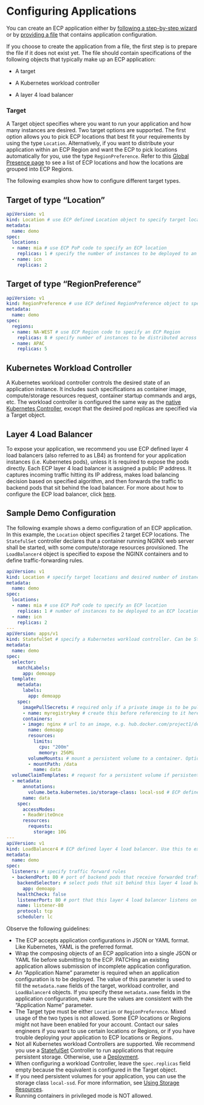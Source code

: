 # Configuring Applications

You can create an ECP application either by [following a step-by-step wizard](</docs/portal/applications/adding-and-deploying-applications-using-a-wizard.md>) or by [providing a file](</docs/portal/applications/adding-and-deploying-applications-using-an-existing-configuration-file.md>) that contains application configuration.

If you choose to create the application from a file, the first step is to prepare the file if it does not exist yet. The file should contain specifications of the following objects that typically make up an ECP application:<ul><li>A target</ul></li><ul><li>A Kubernetes workload controller</ul></li><ul><li>A layer 4 load balancer</ul></li>

### Target

A Target object specifies where you want to run your application and how many instances are desired. Two target options are supported. The first option allows you to pick ECP locations that best fit your requirements by using the type `Location`. Alternatively, if you want to distribute your application within an ECP Region and want the ECP to pick locations automatically for you, use the type `RegionPreference`. Refer to this [Global Presence page](</docs/portal/global-presence.md>) to see a list of ECP locations and how the locations are grouped into ECP Regions.

The following examples show how to configure different target types.

## Target of type “Location”

```yaml
apiVersion: v1
kind: Location # use ECP defined Location object to specify target locations and desired number of instances
metadata:
  name: demo
spec:
  locations:
  - name: mia # use ECP PoP code to specify an ECP location
    replicas: 1 # specify the number of instances to be deployed to an ECP location
  - name: icn
    replicas: 2
```

## Target of type “RegionPreference”

```yaml
apiVersion: v1
kind: RegionPreference # use ECP defined RegionPreference object to specify target regions and desired number of instances
metadata:
  name: demo
spec:
  regions:
  - name: NA-WEST # use ECP Region code to specify an ECP Region
    replicas: 8 # specify number of instances to be distributed across locations in an ECP Region
  - name: APAC
    replicas: 5
```

## Kubernetes Workload Controller

A Kubernetes workload controller controls the desired state of an application instance. It includes such specifications as container image, compute/storage resources request, container startup commands and args, etc. The workload controller is configured the same way as the [native Kubernetes Controller](<https://kubernetes.io/docs/concepts/workloads/controllers/deployment/>), except that the desired pod replicas are specified via a Target object.

## Layer 4 Load Balancer

To expose your application, we recommend you use ECP defined layer 4 load balancers (also referred to as LB4) as frontend for your application instances (i.e. Kubernetes pods), unless it is required to expose the pods directly. Each ECP layer 4 load balancer is assigned a public IP address. It captures incoming traffic hitting its IP address, makes load balancing decision based on specified algorithm, and then forwards the traffic to backend pods that sit behind the load balancer. For more about how to configure the ECP load balancer, click [here](</docs/portal/applications/using-advanced-ecp-features.md#use-ecp-defined-layer-4-load-balancing>).

## Sample Demo Configuration

The following example shows a demo configuration of an ECP application. In this example, the `Location` object specifies 2 target ECP locations. The `StatefulSet`
controller declares that a container running NGINX web server shall be started, with some compute/storage resources provisioned. The `LoadBalancer4` object is specified to expose the NGINX containers and to define traffic-forwarding rules.

```yaml
apiVersion: v1
kind: Location # specify target locations and desired number of instances
metadata:
  name: demo
spec:
  locations:
  - name: mia # use ECP PoP code to specify an ECP location
    replicas: 1 # number of instances to be deployed to an ECP location
  - name: icn
    replicas: 2
---
apiVersion: apps/v1
kind: StatefulSet # specify a Kubernetes workload controller. Can be StatefulSet or Deployment. Use StatefulSet if persistent storage is required.
metadata:
  name: demo
spec:
  selector:
    matchLabels:
      app: demoapp
  template:
    metadata:
      labels:
        app: demoapp
    spec:
      imagePullSecrets: # required only if a private image is to be pulled
      - name: myregistrykey # create this before referencing to it here, if a private image is to be pulled
      containers:
      - image: nginx # url to an image, e.g. hub.docker.com/project1/demo:latest. Default registry is dockerhub.
        name: demoapp
        resources:
          limits:
            cpu: "200m"
            memory: 256Mi
        volumeMounts: # mount a persistent volume to a container. Optional.
        - mountPath: /data
          name: data
  volumeClaimTemplates: # request for a persistent volume if persistent storage is required. Optional.
  - metadata:
      annotations:
        volume.beta.kubernetes.io/storage-class: local-ssd # ECP defined storage-class. "local-ssd" means local SSD storage.
      name: data
    spec:
      accessModes:
      - ReadWriteOnce
      resources:
        requests:
          storage: 10G
---
apiVersion: v1
kind: LoadBalancer4 # ECP defined layer 4 load balancer. Use this to expose your application.
metadata: 
  name: demo
spec: 
  listeners: # specify traffic forward rules
  - backendPort: 80 # port of backend pods that receive forwarded traffic
    backendSelector: # select pods that sit behind this layer 4 load balancer
      app: demoapp
    healthCheck: false 
    listenerPort: 80 # port that this layer 4 load balancer listens on
    name: listener-80
    protocol: tcp
    scheduler: lc

```

Observe the following guidelines:

- The ECP accepts application configurations in JSON or YAML format. Like Kubernetes, YAML is the preferred format.
- Wrap the composing objects of an ECP application into a single JSON or YAML file before submitting to the ECP. PATCHing an existing application allows submission of incomplete application configuration.
- An “Application Name” parameter is required when an application configuration is to be deployed. The value of this parameter is used to fill the `metadata.name` fields of the target, workload controller, and `LoadBalancer4` objects. If you specify these `metadata.name` fields in the application configuration, make sure the values are consistent with the “Application Name” parameter.
- The Target type must be either `Location` or `RegionPreference`. Mixed usage of the two types is not allowed. Some ECP locations or Regions might not have been enabled for your account. Contact our sales engineers if you want to use certain locations or Regions, or if you have trouble deploying your application to ECP locations or Regions.
- Not all Kubernetes workload Controllers are supported. We recommend you use a [StatefulSet](<https://kubernetes.io/docs/concepts/workloads/controllers/statefulset/>) Controller to run applications that require persistent storage. Otherwise, use a [Deployment](<https://kubernetes.io/docs/concepts/workloads/controllers/deployment/>).
- When configuring a workload Controller, leave the `spec.replicas` field empty because the equivalent is configured in the Target object.
- If you need persistent volumes for your application, you can use the storage class `local-ssd`. For more information, see [Using Storage Resources](</docs/portal/applications/using-advanced-ecp-features.md#use-storage-resources>).
- Running containers in privileged mode is NOT allowed.
